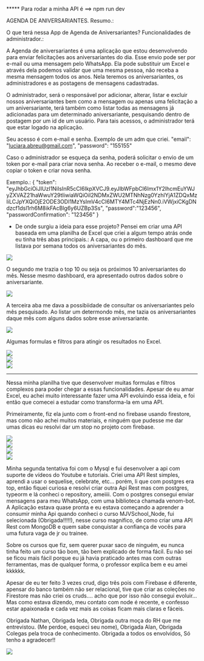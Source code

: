 ***** Para rodar a minha API é ==> npm run dev


AGENDA DE ANIVERSARIANTES.
Resumo.:

O que terá nessa App de Agenda de Aniversariantes?
Funcionalidades de administrador.:

A Agenda de aniversariantes é uma aplicação que estou desenvolvendo para enviar felicitações aos aniversariantes do dia. Esse envio pode ser por e-mail ou uma mensagem pelo WhatsApp.
Ela pode substituir um Excel e através dela podemos validar que uma mesma pessoa, não receba a mesma mensagem todos os anos. 
Nela teremos os aniversariantes, os administradores e as postagens de mensagens cadastradas.

O administrador, será o responsável por adicionar, alterar, listar e excluir nossos aniversariantes bem como a mensagem ou apenas uma felicitação a um aniversariante, terá também como listar todas as mensagens já adicionadas para um determinado aniversariante, pesquisando dentro de postagem por um id de um usuário.
Para tais acessos, o administrador terá que estar logado na aplicação.

Seu acesso é com e-mail e senha. 
Exemplo de um adm que criei.
"email": "luciara.abreu@gmail.com",
  "password": "155155"

Caso o administrador se esqueça da senha, poderá solicitar o envio de um token por e-mail para criar nova senha.
Ao receber o e-mail, o mesmo deve copiar o token e criar nova senha.

Exemplo.: 
{
"token": "eyJhbGciOiJIUzI1NiIsInR5cCI6IkpXVCJ9.eyJlbWFpbCI6Imx1Y2lhcmEuYWJyZXVAZ21haWwuY29tIiwiaWQiOiI2NDMxZWU2MTNhNzg0YzhlYjA1ZDQxMzIiLCJpYXQiOjE2ODE3ODI1MzYsImV4cCI6MTY4MTc4NjEzNn0.iVWjxiCKgDNdzcf1dsl1rh6M8ikFAcBlg6y6UZBp3Ss",
"password":"123456",
"passwordConfirmation": "123456"
}


- De onde surgiu a ideia para esse projeto?
Pensei em criar uma API baseada em uma planilha de Excel que criei a algum tempo atrás onde eu tinha três abas principais.:
A capa, ou o primeiro dashboard que me listava por semana todos os aniversariantes do mês. 

<div alin="center">
<img src='https://user-images.githubusercontent.com/36546342/232254975-3209fa19-7fc3-440d-ae3a-46d290302e2c.JPG'/>
</div>

O segundo me trazia o top 10 ou seja os próximos 10 aniversariantes do mês. Nesse mesmo dashboard,
era apresentado outros dados sobre o aniversariante.

<div alin="center">
<img src='https://user-images.githubusercontent.com/36546342/232255011-e9fc1887-34bc-47b5-9eb9-53d2331f7a7c.JPG'/>
</div>

A terceira aba me dava a possibiidade de consultar os aniversariantes pelo mês pesquisado.
Ao listar um determondo mês, me tazia os aniversariantes daque mês com alguns dados sobre esse aniversariante.

<div alin="center">
<img src='https://user-images.githubusercontent.com/36546342/232255071-f3af2a46-72d4-43ae-847c-e9b09f8d3f1f.JPG'/>
</div>

Algumas formulas e filtros para atingir os resultados no Excel.

<div alin="center">
<img src='https://user-images.githubusercontent.com/36546342/232256492-0fb82f91-cb56-426f-9b02-5ffbbcc635c6.JPG'/>
</div>
<div alin="center">
<img src='https://user-images.githubusercontent.com/36546342/232256641-9c9f2248-c71c-482e-9ac7-c8586a838224.JPG'/>
</div>
<div alin="center">
<img src='https://user-images.githubusercontent.com/36546342/232256651-bdb305fc-6af7-424b-beba-ace70cb063e2.JPG'/>
</div>

---

Nessa minha planilha tive que desenvolver muitas formulas e filtros complexos para poder chegar a essas funcionalidades.
Apesar de eu amar Excel, eu achei muito interessante fazer uma API evoluindo essa ideia, e foi então que comecei a estudar como transforma-la em uma API.

Primeiramente, fiz ela junto com o front-end no firebase usando firestore, mas como não achei muitos materiais, e ninguém que pudesse me dar umas dicas eu resolvi dar um stop no projeto com firebase.

<div alin="center">
<img src='https://user-images.githubusercontent.com/36546342/232255951-7f45fa41-1a1e-490e-abd9-370d6e1197fb.JPG'/>
</div>
<div alin="center">
<img src='https://user-images.githubusercontent.com/36546342/232255981-235fa717-1175-4442-9dc8-855b149c4ef8.JPG'/>
</div>
<div alin="center">
<img src='https://user-images.githubusercontent.com/36546342/232255993-77cf1977-1929-4364-bfa1-7217b23c83c6.JPG'/>
</div>
<div alin="center">
<img src='https://user-images.githubusercontent.com/36546342/232256013-b4721708-4c0f-4316-9c0b-05b22be6b792.JPG'/>
</div>

Minha segunda tentativa foi com o Mysql e fui desenvolver a api com suporte de vídeos do Youtube e tutoriais. 
Criei uma API Rest simples, aprendi a usar o sequelise, celebrate, etc... porém, li que com postgres era top, então fiquei curiosa e resolvi criar outra Api Rest mas com postgres, typeorm e lá conheci o repository, ameiiii. 
Com o postgres consegui enviar mensagens para meu WhatsApp, com uma biblioteca chamada venom-bot. 
A Aplicação estava quase pronta e eu estava começando a aprender a consumir minha Api quando conheci o curso MJVSchool_Node, fui selecionada (Obrigada!!!!!), nesse curso magnifico, de como criar uma API Rest com MongoDB e quem sabe conquistar a confiança de vocês para uma futura vaga de jr ou trainee.

Sobre os cursos que fiz, sem querer puxar saco de ninguém, eu nunca tinha feito um curso tão bom, tão bem explicado de forma fácil.
Eu não sei se ficou mais fácil porque eu já havia praticado antes mas com outras ferramentas, mas de qualquer forma, o professor explica bem e eu amei kkkkkk.

Apesar de eu ter feito 3 vezes crud, digo três pois com Firebase é diferente, apensar do banco também não ser relacional, tive que criar as coleções no Firestore mas não criei os cruds.... acho que por isso não consegui evoluir...  
Mas como estava dizendo, meu contato com node é recente, e confesso estar apaixonada e cada vez mais as coisas ficam mais claras e fáceis.

Obrigada Nathan,
Obrigada Ieda,
Obrigada outra moça do RH que me entrevistou. (Me perdoe, esqueci seu nome),
Obrigada Alan,
Obrigada Colegas pela troca de conhecimento. 
Obrigada a todos os envolvidos, Só tenho a agradecer!!


<div alin="center">
<img src='https://user-images.githubusercontent.com/36546342/232255585-ceb4f1ac-79ba-4e70-9a8c-7421e4236201.JPG'/>
</div>

